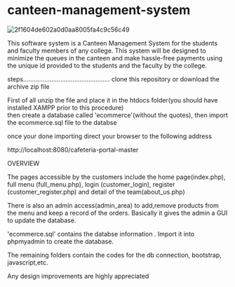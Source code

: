 # canteen-management-system




![2f1604de602a0d0aa8005fa4c9c56c49](https://user-images.githubusercontent.com/57531506/214568588-f6d57d00-050f-4e9a-ad6c-1cfdcf4cf879.gif)



This software system is a Canteen Management System for the students and faculty members of any college. This system will be designed to minimize the queues in the canteen and make hassle-free payments using the unique id provided to the students and the faculty by the college.

steps.................................................
clone this repository or download the archive zip file

First of all unzip the file and place it in the htdocs folder(you should have installed XAMPP prior to this procedure)  
then create a database called 'ecommerce'(without the quotes), then import the ecommerce.sql file to the databse 

once your done importing direct your browser to the following address

http://localhost:8080/cafeteria-portal-master

OVERVIEW


The pages accessible by the customers include the home page(index.php), full menu (full_menu.php), login (customer_login), register (customer_register.php) and detail of the team(about_us.php)

There is also an admin access(admin_area) to add,remove products from the menu and keep a record of the orders. Basically it gives the admin a GUI to update the database.

'ecommerce.sql' contains the databse information . Import it into phpmyadmin to create the database.

The remaining folders contain the codes for the db connection, bootstrap, javascript,etc.

Any design improvements are highly appreciated


